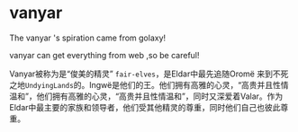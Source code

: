 # vanyar
The vanyar 's spiration came from golaxy!

vanyar can get everything from web ,so be careful!

Vanyar被称为是“俊美的精灵” `fair-elves`，是Eldar中最先追随Orom&euml; 来到不死之地`UndyingLands`的。Ingw&euml;是他们的王。他们拥有高雅的心灵，“高贵并且性情温和”，他们拥有高雅的心灵，“高贵并且性情温和”，同时又深爱着Valar。作为Eldar中最主要的家族和领导者，他们受其他精灵的尊重，同时他们自己也彼此尊重。

